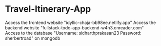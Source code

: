 # Travel-Itinerary-App
Access the frontend website "idyllic-chaja-bb98ee.netlify.app"
Access the backend website "fullstack-todo-app-backend-w4h3.onreader.com"
Access to the database "Username: sidharthprakasan23  Password: sherbertroad" on mongodb
